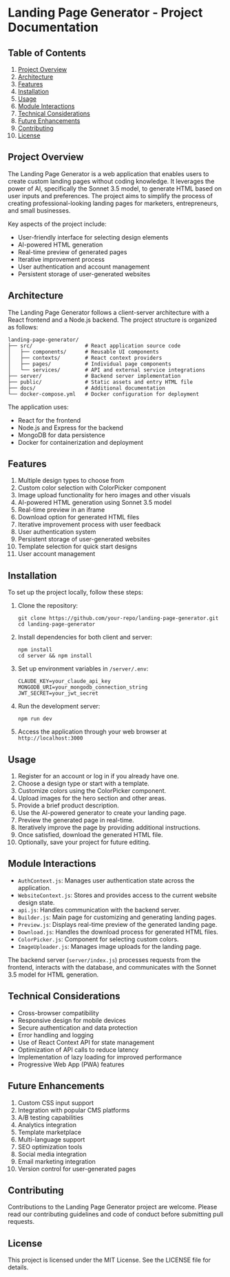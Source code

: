 # Landing Page Generator - Project Documentation

## Table of Contents

1. [Project Overview](#project-overview)
2. [Architecture](#architecture)
3. [Features](#features)
4. [Installation](#installation)
5. [Usage](#usage)
6. [Module Interactions](#module-interactions)
7. [Technical Considerations](#technical-considerations)
8. [Future Enhancements](#future-enhancements)
9. [Contributing](#contributing)
10. [License](#license)

## Project Overview

The Landing Page Generator is a web application that enables users to create custom landing pages
without coding knowledge. It leverages the power of AI, specifically the Sonnet 3.5 model, to
generate HTML based on user inputs and preferences. The project aims to simplify the process of
creating professional-looking landing pages for marketers, entrepreneurs, and small businesses.

Key aspects of the project include:

-   User-friendly interface for selecting design elements
-   AI-powered HTML generation
-   Real-time preview of generated pages
-   Iterative improvement process
-   User authentication and account management
-   Persistent storage of user-generated websites

## Architecture

The Landing Page Generator follows a client-server architecture with a React frontend and a Node.js
backend. The project structure is organized as follows:

```
landing-page-generator/
├── src/                 # React application source code
│   ├── components/      # Reusable UI components
│   ├── contexts/        # React context providers
│   ├── pages/           # Individual page components
│   └── services/        # API and external service integrations
├── server/              # Backend server implementation
├── public/              # Static assets and entry HTML file
├── docs/                # Additional documentation
└── docker-compose.yml   # Docker configuration for deployment
```

The application uses:

-   React for the frontend
-   Node.js and Express for the backend
-   MongoDB for data persistence
-   Docker for containerization and deployment

## Features

1. Multiple design types to choose from
2. Custom color selection with ColorPicker component
3. Image upload functionality for hero images and other visuals
4. AI-powered HTML generation using Sonnet 3.5 model
5. Real-time preview in an iframe
6. Download option for generated HTML files
7. Iterative improvement process with user feedback
8. User authentication system
9. Persistent storage of user-generated websites
10. Template selection for quick start designs
11. User account management

## Installation

To set up the project locally, follow these steps:

1. Clone the repository:

    ```
    git clone https://github.com/your-repo/landing-page-generator.git
    cd landing-page-generator
    ```

2. Install dependencies for both client and server:

    ```
    npm install
    cd server && npm install
    ```

3. Set up environment variables in `/server/.env`:

    ```
    CLAUDE_KEY=your_claude_api_key
    MONGODB_URI=your_mongodb_connection_string
    JWT_SECRET=your_jwt_secret
    ```

4. Run the development server:

    ```
    npm run dev
    ```

5. Access the application through your web browser at `http://localhost:3000`

## Usage

1. Register for an account or log in if you already have one.
2. Choose a design type or start with a template.
3. Customize colors using the ColorPicker component.
4. Upload images for the hero section and other areas.
5. Provide a brief product description.
6. Use the AI-powered generator to create your landing page.
7. Preview the generated page in real-time.
8. Iteratively improve the page by providing additional instructions.
9. Once satisfied, download the generated HTML file.
10. Optionally, save your project for future editing.

## Module Interactions

-   `AuthContext.js`: Manages user authentication state across the application.
-   `WebsiteContext.js`: Stores and provides access to the current website design state.
-   `api.js`: Handles communication with the backend server.
-   `Builder.js`: Main page for customizing and generating landing pages.
-   `Preview.js`: Displays real-time preview of the generated landing page.
-   `Download.js`: Handles the download process for generated HTML files.
-   `ColorPicker.js`: Component for selecting custom colors.
-   `ImageUploader.js`: Manages image uploads for the landing page.

The backend server (`server/index.js`) processes requests from the frontend, interacts with the
database, and communicates with the Sonnet 3.5 model for HTML generation.

## Technical Considerations

-   Cross-browser compatibility
-   Responsive design for mobile devices
-   Secure authentication and data protection
-   Error handling and logging
-   Use of React Context API for state management
-   Optimization of API calls to reduce latency
-   Implementation of lazy loading for improved performance
-   Progressive Web App (PWA) features

## Future Enhancements

1. Custom CSS input support
2. Integration with popular CMS platforms
3. A/B testing capabilities
4. Analytics integration
5. Template marketplace
6. Multi-language support
7. SEO optimization tools
8. Social media integration
9. Email marketing integration
10. Version control for user-generated pages

## Contributing

Contributions to the Landing Page Generator project are welcome. Please read our contributing
guidelines and code of conduct before submitting pull requests.

## License

This project is licensed under the MIT License. See the LICENSE file for details.
